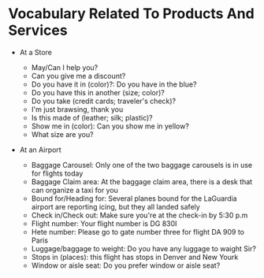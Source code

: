 # Vocabulary Related To Products And Services

- At a Store
  - May/Can I help you?
  - Can you give me a discount?
  - Do you have it in (color)?: Do you have in the blue?
  - Do you have this in another (size; color)?
  - Do you take (credit cards; traveler's check)?
  - I'm just brawsing, thank you
  - Is this made of (leather; silk; plastic)?
  - Show me in (color): Can you show me in yellow?
  - What size are you?

- At an Airport
  - Baggage Carousel: Only one of the two baggage carousels is in use for flights today
  - Baggage Claim area: At the baggage claim area, there is a desk that can organize a taxi for you
  - Bound for/Heading for: Several planes bound for the LaGuardia airport are reporting icing, but they all landed safely
  - Check in/Check out: Make sure you're at the check-in by 5:30 p.m
  - Flight number: Your flight number is DG 830I
  - Hete number: Please go to gate number three for flight DA 909 to Paris
  - Luggage/baggage to weight: Do you have any luggage to waight Sir?
  - Stops in (places): this flight has stops in Denver and New Yourk
  - Window or aisle seat: Do you prefer window or aisle seat?
